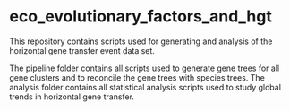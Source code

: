 # eco_evolutionary_factors_and_hgt

This repository contains scripts used for generating and analysis of the horizontal gene transfer event data set.

The pipeline folder contains all scripts used to generate gene trees for all gene clusters and to reconcile the gene trees with species trees.
The analysis folder contains all statistical analysis scripts used to study global trends in horizontal gene transfer.
